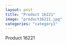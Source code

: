 ```yaml
---
layout: post
title: "Product 16221"
image: "product16221.jpg"
categories: "category1"
---
```

Product 16221
